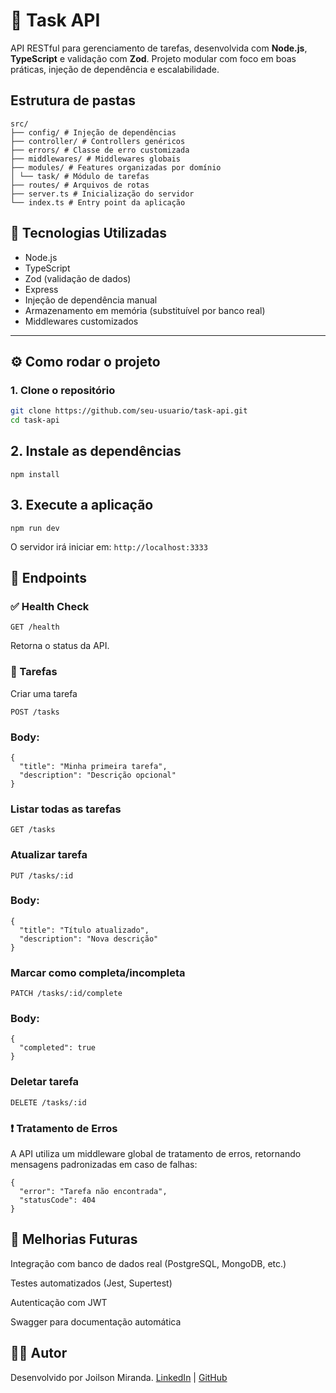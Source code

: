 # 📝 Task API

API RESTful para gerenciamento de tarefas, desenvolvida com **Node.js**, **TypeScript** e validação com **Zod**. Projeto modular com foco em boas práticas, injeção de dependência e escalabilidade.

## Estrutura de pastas

```
src/
├── config/ # Injeção de dependências
├── controller/ # Controllers genéricos
├── errors/ # Classe de erro customizada
├── middlewares/ # Middlewares globais
├── modules/ # Features organizadas por domínio
│ └── task/ # Módulo de tarefas
├── routes/ # Arquivos de rotas
├── server.ts # Inicialização do servidor
└── index.ts # Entry point da aplicação

```

## 🚀 Tecnologias Utilizadas

- Node.js
- TypeScript
- Zod (validação de dados)
- Express
- Injeção de dependência manual
- Armazenamento em memória (substituível por banco real)
- Middlewares customizados

---

## ⚙️ Como rodar o projeto

### 1. Clone o repositório

```bash
git clone https://github.com/seu-usuario/task-api.git
cd task-api
```

## 2. Instale as dependências

```
npm install
```

## 3. Execute a aplicação

```
npm run dev
```

O servidor irá iniciar em: `http://localhost:3333`

## 🧪 Endpoints

### ✅ Health Check

```
GET /health
```

Retorna o status da API.

### 📌 Tarefas

Criar uma tarefa

```
POST /tasks
```

### Body:

```
{
  "title": "Minha primeira tarefa",
  "description": "Descrição opcional"
}
```

### Listar todas as tarefas

```
GET /tasks
```

### Atualizar tarefa

```
PUT /tasks/:id
```

### Body:

```
{
  "title": "Título atualizado",
  "description": "Nova descrição"
}
```

### Marcar como completa/incompleta

```
PATCH /tasks/:id/complete
```

### Body:

```
{
  "completed": true
}
```

### Deletar tarefa

```
DELETE /tasks/:id
```

### ❗ Tratamento de Erros

A API utiliza um middleware global de tratamento de erros, retornando mensagens padronizadas em caso de falhas:

```
{
  "error": "Tarefa não encontrada",
  "statusCode": 404
}
```

## 📌 Melhorias Futuras

Integração com banco de dados real (PostgreSQL, MongoDB, etc.)

Testes automatizados (Jest, Supertest)

Autenticação com JWT

Swagger para documentação automática

## 👨‍💻 Autor

Desenvolvido por Joilson Miranda.
[LinkedIn](https://linkedin.com/in/joilsonmslopes) | [GitHub](https://github.com/joilsonmslopes)

